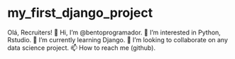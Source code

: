 # my_first_django_project

Olá, Recruiters!
👋 Hi, I’m @bentoprogramador.
👀 I’m interested in Python, Rstudio.
🌱 I’m currently learning Django.
💞️ I’m looking to collaborate on any data science project.
📫 How to reach me (github).
